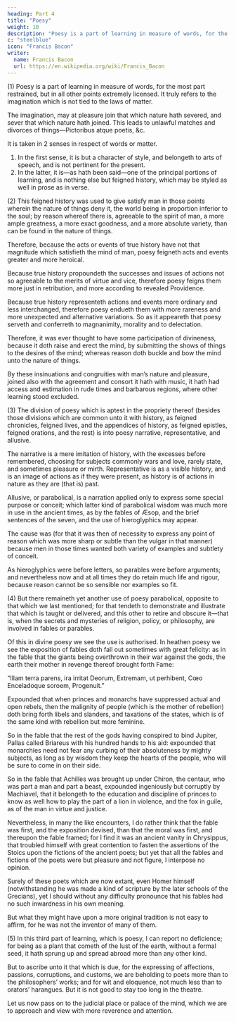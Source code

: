 ```yaml
---
heading: Part 4
title: "Poesy"
weight: 10
description: "Poesy is a part of learning in measure of words, for the most part restrained, but in all other points extremely licensed, and doth truly refer to the imagination"
c: "steelblue"
icon: "Francis Bacon"
writer:
  name: Francis Bacon
  url: https://en.wikipedia.org/wiki/Francis_Bacon
---
```



(1) Poesy is a part of learning in measure of words, for the most part restrained, but in all other points extremely licensed. It truly refers to the imagination which is not tied to the laws of matter. 

The imagination, may at pleasure join that which nature hath severed, and sever that which nature hath joined. This leads to unlawful matches and divorces of things—Pictoribus atque poetis, &c. 

It is taken in 2 senses in respect of words or matter.  

1. In the first sense, it is but a character of style, and belongeth to arts of speech, and is not pertinent for the present.
2. In the latter, it is—as hath been said—one of the principal portions of learning, and is nothing else but feigned history, which may be styled as well in prose as in verse.


(2) This feigned history was used to give satisfy man in those points wherein the nature of things deny it, the world being in proportion inferior to the soul; by reason whereof there is, agreeable to the spirit of man, a more ample greatness, a more exact goodness, and a more absolute variety, than can be found in the nature of things.  

Therefore, because the acts or events of true history have not that magnitude which satisfieth the mind of man, poesy feigneth acts and events greater and more heroical. 

Because true history propoundeth the successes and issues of actions not so agreeable to the merits of virtue and vice, therefore poesy feigns them more just in retribution, and more according to revealed Providence.  

Because true history representeth actions and events more ordinary and less interchanged, therefore poesy endueth them with more rareness and more unexpected and alternative variations.  So as it appeareth that poesy serveth and conferreth to magnanimity, morality and to delectation.

Therefore, it was ever thought to have some participation of divineness, because it doth raise and erect the mind, by submitting the shows of things to the desires of the mind; whereas reason doth buckle and bow the mind unto the nature of things.  

By these insinuations and congruities with man’s nature and pleasure, joined also with the agreement and consort it hath with music, it hath had access and estimation in rude times and barbarous regions, where other learning stood excluded.


(3) The division of poesy which is aptest in the propriety thereof (besides those divisions which are common unto it with history, as feigned chronicles, feigned lives, and the appendices of history, as feigned epistles, feigned orations, and the rest) is into poesy narrative, representative, and allusive.

The narrative is a mere imitation of history, with the excesses before remembered, choosing for subjects commonly wars and love, rarely state, and sometimes pleasure or mirth. Representative is as a visible history, and is an image of actions as if they were present, as history is of actions in nature as they are (that is) past. 

Allusive, or parabolical, is a narration applied only to express some special purpose or conceit; which latter kind of parabolical wisdom was much more in use in the ancient times, as by the fables of Æsop, and the brief sentences of the seven, and the use of hieroglyphics may appear.

The cause was (for that it was then of necessity to express any point of reason which was more sharp or subtle than the vulgar in that manner) because men in those times wanted both variety of examples and subtlety of conceit.  

As hieroglyphics were before letters, so parables were before arguments; and nevertheless now and at all times they do retain much life and rigour, because reason cannot be so sensible nor examples so fit.


(4) But there remaineth yet another use of poesy parabolical, opposite to that which we last mentioned; for that tendeth to demonstrate and illustrate that which is taught or delivered, and this other to retire and obscure it—that is, when the secrets and mysteries of religion, policy, or philosophy, are involved in fables or parables.

Of this in divine poesy we see the use is authorised.  In heathen poesy we see the exposition of fables doth fall out sometimes with great felicity: as in the fable that the giants being overthrown in their war against the gods, the earth their mother in revenge thereof brought forth Fame:

“Illam terra parens, ira irritat Deorum,
Extremam, ut perhibent, Cœo Enceladoque soroem,
Progenuit.”

Expounded that when princes and monarchs have suppressed actual and open rebels, then the malignity of people (which is the mother of rebellion) doth bring forth libels and slanders, and taxations of the states, which is of the same kind with rebellion but more feminine.  

So in the fable that the rest of the gods having conspired to bind Jupiter, Pallas called Briareus with his hundred hands to his aid: expounded that monarchies need not fear any curbing of their absoluteness by mighty subjects, as long as by wisdom they keep the hearts of the people, who will be sure to come in on their side.  

So in the fable that Achilles was brought up under Chiron, the centaur, who was part a man and part a beast, expounded ingeniously but corruptly by Machiavel, that it belongeth to the education and discipline of princes to know as well how to play the part of a lion in violence, and the fox in guile, as of the man in virtue and justice.

Nevertheless, in many the like encounters, I do rather think that the fable was first, and the exposition devised, than that the moral was first, and thereupon the fable framed; for I find it was an ancient vanity in Chrysippus, that troubled himself with great contention to fasten the assertions of the Stoics upon the fictions of the ancient poets; but yet that all the fables and fictions of the poets were but pleasure and not figure, I interpose no opinion.

Surely of these poets which are now extant, even Homer himself (notwithstanding he was made a kind of scripture by the later schools of the Grecians), yet I should without any difficulty pronounce that his fables had no such inwardness in his own meaning.

But what they might have upon a more original tradition is not easy to affirm, for he was not the inventor of many of them.

(5) In this third part of learning, which is poesy, I can report no deficience; for being as a plant that cometh of the lust of the earth, without a formal seed, it hath sprung up and spread abroad more than any other kind.  

But to ascribe unto it that which is due, for the expressing of affections, passions, corruptions, and customs, we are beholding to poets more than to the philosophers’ works; and for wit and eloquence, not much less than to orators’ harangues.  But it is not good to stay too long in the theatre.

Let us now pass on to the judicial place or palace of the mind, which we are to approach and view with more reverence and attention.


